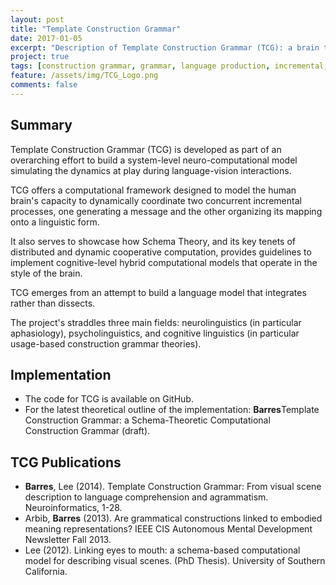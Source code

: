 ```yaml
---
layout: post
title: "Template Construction Grammar"
date: 2017-01-05
excerpt: "Description of Template Construction Grammar (TCG): a brain theory based computational construction grammar for neurolinguistic modeling."
project: true
tags: [construction grammar, grammar, language production, incremental, modeling, neurolinguistic, computational]
feature: /assets/img/TCG_Logo.png
comments: false
---
```


## Summary

Template Construction Grammar (TCG) is developed as part of an overarching effort to build a system-level 
neuro-computational model simulating the dynamics at play during language-vision interactions.

TCG offers a computational framework designed to model the human brain\'s capacity to dynamically 
coordinate two concurrent incremental processes, one generating a message and the other organizing its mapping onto a linguistic form.

It also serves to showcase how Schema Theory, and its key tenets of distributed and dynamic cooperative computation, provides guidelines to implement 
cognitive-level hybrid computational models that operate in the style of the brain.


TCG emerges from an attempt to build a language model that integrates rather than dissects. 

The project\'s straddles three main fields: neurolinguistics (in particular aphasiology), psycholinguistics, and cognitive linguistics (in particular usage-based construction grammar theories).

## Implementation
* The code for TCG is available on GitHub.
* For the latest theoretical outline of the implementation:
<a href="/assets/dat/papers/TCG_p_theory"><i class="fa fa-file-pdf-o" aria-hidden="true"></i></a><b>Barres</b>Template Construction Grammar: a Schema-Theoretic Computational Construction Grammar (draft).

## TCG Publications
* <a href="/assets/dat/papers/Barres&al13(NeuroInfo).pdf"><i class="fa fa-file-pdf-o" aria-hidden="true"></i></a> <b>Barres</b>, Lee (2014). Template Construction Grammar: From visual scene description to language comprehension and agrammatism.  Neuroinformatics, 1-28.
* <a href="/assets/dat/papers/Arbib&Barres13(AMD Newsletter).pdf"><i class="fa fa-file-pdf-o" aria-hidden="true"></i></a> Arbib, <b>Barres</b> (2013). Are grammatical constructions linked to embodied meaning representations\? IEEE CIS Autonomous Mental Development Newsletter Fall 2013.
* <a href="/assets/dat/papers/Lee(2012)_Thesis.pdf"><i class="fa fa-file-pdf-o" aria-hidden="true"></i></a> Lee (2012). Linking eyes to mouth: a schema-based computational model for describing visual scenes. (PhD Thesis). University of Southern California.
